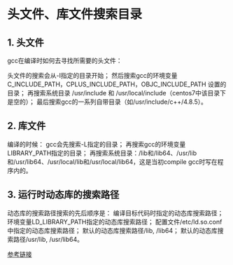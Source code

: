 # 头文件、库文件搜索目录

## 1. 头文件

gcc在编译时如何去寻找所需要的头文件：

头文件的搜索会从-I指定的目录开始；
然后搜索gcc的环境变量 C_INCLUDE_PATH，CPLUS_INCLUDE_PATH，OBJC_INCLUDE_PATH 设置的目录；
再搜索系统目录 /usr/include 和 /usr/local/include（centos7中该目录下是空的）；
最后搜索gcc的一系列自带目录（如/usr/include/c++/4.8.5）。

## 2. 库文件

编译的时候：
gcc会先搜索-L指定的目录；
再搜索gcc的环境变量LIBRARY_PATH指定的目录；
再搜索系统目录：/lib和/lib64、/usr/lib 和/usr/lib64、/usr/local/lib和/usr/local/lib64，这是当初compile gcc时写在程序内的。

## 3. 运行时动态库的搜索路径

动态库的搜索路径搜索的先后顺序是：
编译目标代码时指定的动态库搜索路径；
环境变量LD_LIBRARY_PATH指定的动态库搜索路径；
配置文件/etc/ld.so.conf中指定的动态库搜索路径；
默认的动态库搜索路径/lib, /lib64；
默认的动态库搜索路径/usr/lib, /usr/lib64。

[参考链接](https://blog.csdn.net/qq_23599965/article/details/90519756)

